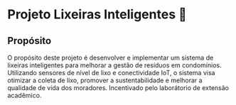 # Projeto Lixeiras Inteligentes 🚮
## Propósito
O propósito deste projeto é desenvolver e implementar um sistema de lixeiras inteligentes para melhorar a gestão de resíduos em condomínios. Utilizando sensores de nível de lixo e conectividade IoT, o sistema visa otimizar a coleta de lixo, promover a sustentabilidade e melhorar a qualidade de vida dos moradores. Incentivado pelo laborátorio de extensão acadêmico.
